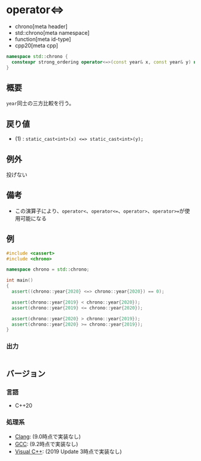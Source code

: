 # operator<=>
* chrono[meta header]
* std::chrono[meta namespace]
* function[meta id-type]
* cpp20[meta cpp]

```cpp
namespace std::chrono {
  constexpr strong_ordering operator<=>(const year& x, const year& y) noexcept; // (1) C++20
}
```

## 概要
`year`同士の三方比較を行う。


## 戻り値
- (1) : `static_cast<int>(x) <=> static_cast<int>(y);`


## 例外
投げない


## 備考
- この演算子により、`operator<`、`operator<=`、`operator>`、`operator>=`が使用可能になる


## 例
```cpp example
#include <cassert>
#include <chrono>

namespace chrono = std::chrono;

int main()
{
  assert((chrono::year{2020} <=> chrono::year{2020}) == 0);

  assert(chrono::year{2019} < chrono::year{2020});
  assert(chrono::year{2019} <= chrono::year{2020});

  assert(chrono::year{2020} > chrono::year{2019});
  assert(chrono::year{2020} >= chrono::year{2019});
}
```

### 出力
```
```

## バージョン
### 言語
- C++20

### 処理系
- [Clang](/implementation.md#clang): (9.0時点で実装なし)
- [GCC](/implementation.md#gcc): (9.2時点で実装なし)
- [Visual C++](/implementation.md#visual_cpp): (2019 Update 3時点で実装なし)
